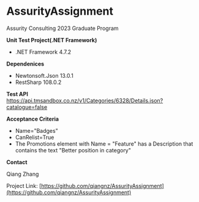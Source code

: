 # **AssurityAssignment**
Assurity Consulting 2023 Graduate Program

**Unit Test Project(.NET Framework) <br/>**
- .NET Framework 4.7.2

**Dependenices <br/>**
- Newtonsoft.Json 13.0.1 <br/>
- RestSharp 108.0.2


**Test API <br/>**
https://api.tmsandbox.co.nz/v1/Categories/6328/Details.json?catalogue=false

**Acceptance Criteria <br/>**
- Name="Badges"
- CanRelist=True
- The Promotions element with Name = "Feature" has a Description that contains the text "Better position in category"




**Contact**

Qiang Zhang

Project Link: [https://github.com/qiangnz/AssurityAssignment](https://github.com/qiangnz/AssurityAssignment)
